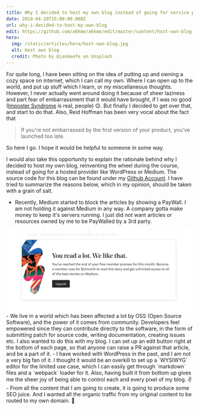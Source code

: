 ```yaml
---
title: Why I decided to host my own blog instead of going for service providers
date: 2019-04-20T15:00:00.000Z
url: why-i-decided-to-host-my-own-blog
edit: https://github.com/a6kme/a6kme/edit/master/content/host-own-blog.md
hero:
  img: /static/articles/hero/host-own-blog.jpg
  alt: Host own blog
  credit: Photo by @iankeefe on Unsplash
---
```


For quite long, I have been sitting on the idea of putting up and owning a cozy space on internet, which I can call my own. Where I can open up to the world, and put up stuff which I learn, or my miscellaneous thoughts. However, I never actually went around doing it because of sheer laziness and part fear of embarrassment that it would have brought, if I was no good ([Imposter Syndrome](https://en.wikipedia.org/wiki/Impostor_syndrome) is real, people) 😌. But finally I decided to get over that, and start to do that. Also, Reid Hoffman has been very vocal about the fact that
> If you're not embarrassed by the first version of your product, you've launched too late.

So here I go. I hope it would be helpful to someone in some way. 

I would also take this opportunity to explain the rationale behind why I decided to host my own blog, reinventing the wheel during the course, instead of going for a hosted provider like WordPress or Medium. The source code for this blog can be found under my [Github Account](https://github.com/a6kme/a6kme). I have tried to summarize the reasons below, which in my opinion, should be taken with a grain of salt. 

- Recently, Medium started to block the articles by showing a PayWall. I am not holding it against Medium in any way. A company gotta make money to keep it's servers running. I just did not want articles or resources owned by me to be PayWalled by a 3rd party. 
<img src="/static/articles/host-own-blog/paywall.png">
- We live in a world which has been affected a lot by OSS (Open Source Software), and the power of it comes from community. Developers feel empowered since they can contribute directly to the software, in the form of submitting patch for source code, writing documentation, creating issues etc. I also wanted to do this with my blog. I can set up an edit button right at the bottom of each page, so that anyone can raise a PR against that article, and be a part of it.
- I have worked with WordPress in the past, and I am not a very big fan of it. I thought it would be an overkill to set up a `WYSIWYG` editor for the limited use case, which I can easily get through `markdown` files and a `webpack` loader for it. Also, having built it from bottom up gives me the sheer joy of being able to control each and every pixel of my blog. ✌️
- From all the content that I am going to create, it is going to produce some SEO juice. And I wanted all the organic traffic from my original content to be routed to my own domain. 👻